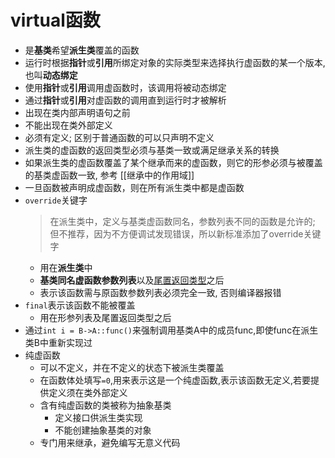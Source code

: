 # virtual函数

- 是**基类**希望**派生类**覆盖的函数
- 运行时根据**指针**或**引用**所绑定对象的实际类型来选择执行虚函数的某一个版本,也叫**动态绑定**
- 使用**指针**或**引用**调用虚函数时，该调用将被动态绑定
- 通过**指针**或**引用**对虚函数的调用直到运行时才被解析
- 出现在类内部声明语句之前
- 不能出现在类外部定义
- 必须有定义; 区别于普通函数的可以只声明不定义
- 派生类的虚函数的返回类型必须与基类一致或满足继承关系的转换
- 如果派生类的虚函数覆盖了某个继承而来的虚函数，则它的形参必须与被覆盖的基类虚函数一致, 参考 [[继承中的作用域]]
- 一旦函数被声明成虚函数，则在所有派生类中都是虚函数
- `override`关键字
  > 在派生类中，定义与基类虚函数同名，参数列表不同的函数是允许的;  
  但不推荐，因为不方便调试发现错误，所以新标准添加了override关键字
  - 用在**派生类**中
  - **基类同名虚函数参数列表**以及[尾置返回类型](c++_funtion_return_type.md#尾置返回类型)之后
  - 表示该函数需与原函数参数列表必须完全一致, 否则编译器报错
- `final`表示该函数不能被覆盖
  - 用在形参列表及尾置返回类型之后
- 通过`int i = B->A::func()`来强制调用基类A中的成员func,即使func在派生类B中重新实现过
- 纯虚函数
  - 可以不定义，并在不定义的状态下被派生类覆盖
  - 在函数体处填写`=0`,用来表示这是一个纯虚函数,表示该函数无定义,若要提供定义须在类外部定义
  - 含有纯虚函数的类被称为抽象基类
    - 定义接口供派生类实现
    - 不能创建抽象基类的对象
  - 专门用来继承，避免编写无意义代码